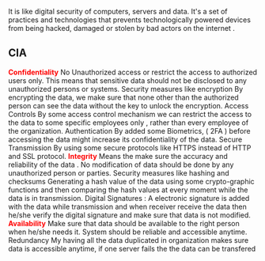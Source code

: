 It is like digital security of computers, servers and data. It's a set of practices and technologies that prevents technologically powered devices from being hacked, damaged or stolen by bad actors on the internet .
## CIA 
<span style='color:red;font-weight:bold;'>Confidentiality</span>
No Unauthorized access or restrict the access to authorized users only. 
This means that sensitive data should not be disclosed to any unauthorized persons or systems. 
Security measures like encryption 
	By encrypting the data, we make sure that none other than the authorized person can see the data without the key to unlock the encryption. 
Access Controls 
	By some access control mechanism we can restrict the access to the data to some specific employees only , rather than every employee of the organization. 
Authentication 
	By added some Biometrics, ( 2FA ) before accessing the data might increase its confidentiality of the data. 
Secure Transmission 
	By using some secure protocols like HTTPS instead of HTTP and SSL protocol. 
<span style='color:red;font-weight:bold;'>Integrity</span>
Means the make sure the accuracy and reliability of the data . 
No modification of data should be done by any unauthorized person or parties. 
Security measures like hashing and checksums 
	Generating a hash value of the data using some crypto-graphic functions and then comparing the hash values at every moment while the data is in transmission. 
Digital Signatures : 
	A electronic signature is added with the data while transmission and when receiver receive the data then he/she verify the digital signature and make sure that data is not modified. 
<span style="color:red;font-weight:bold;">Availability</span>
Make sure that data should be available to the right person when he/she needs it.
System should be reliable and accessible anytime.
Redundancy 
	My having all the data duplicated in organization makes sure data is accessible anytime, if one server fails the the data can be transfered  




